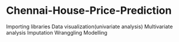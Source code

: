 # Chennai-House-Price-Prediction
Importing libraries
Data visualization(univariate analysis)
Multivariate analysis
Imputation
Wranggling
Modelling
